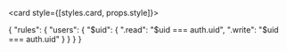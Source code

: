 <!-- Style with Props -->
<card style={[styles.card, props.style]}>


<!-- FireBase Data Security -->
{
  "rules": {
    "users": {
      "$uid": {
        ".read": "$uid === auth.uid",
        ".write": "$uid === auth.uid"
      }
    }
  }
}